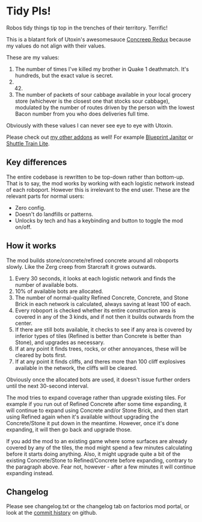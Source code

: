 # Tidy Pls!

Robos tidy things tip top in the trenches of their territory. Terrific!

This is a blatant fork of Utoxin's awesomesauce [Concreep Redux](https://github.com/utoxin/concreep-redux) because my values do not align with their values.

These are my values:

1. The number of times I've killed my brother in Quake 1 deathmatch. It's hundreds, but the exact value is secret.
2.  42.
3. The number of packets of sour cabbage available in your local grocery store (whichever is the closest one that stocks sour cabbage), modulated by the number of routes driven by the person with the lowest Bacon number from you who does deliveries full time.

Obviously with these values I can never see eye to eye with Utoxin.

Please check out [my other addons](https://mods.factorio.com/user/folk) as well! For example [Blueprint Janitor](https://mods.factorio.com/mods/folk/folk-janitor) or [Shuttle Train Lite](https://mods.factorio.com/mod/folk-shuttle).

## Key differences

The entire codebase is rewritten to be top-down rather than bottom-up. That is to say, the mod works by working with each logistic network instead of each roboport. However this is irrelevant to the end user. These are the relevant parts for normal users:

-   Zero config.
-   Doesn't do landfills or patterns.
-   Unlocks by tech and has a keybinding and button to toggle the mod on/off.

## How it works

The mod builds stone/concrete/refined concrete around all roboports slowly. Like the Zerg creep from Starcraft it grows outwards.

1. Every 30 seconds, it looks at each logistic network and finds the number of available bots.
2. 10% of available bots are allocated.
3. The number of normal-quality Refined Concrete, Concrete, and Stone Brick in each network is calculated, always saving at least 100 of each.
4. Every roboport is checked whether its entire construction area is covered in any of the 3 kinds, and if not then it builds outwards from the center.
5. If there are still bots available, it checks to see if any area is covered by inferior types of tiles (Refined is better than Concrete is better than Stone), and upgrades as necessary.
6. If at any point it finds trees, rocks, or other annoyances, these will be cleared by bots first.
7. If at any point it finds cliffs, and theres more than 100 cliff explosives available in the network, the cliffs will be cleared.

Obviously once the allocated bots are used, it doesn't issue further orders until the next 30-second interval.

The mod tries to expand coverage rather than upgrade existing tiles. For example if you run out of Refined Concrete after some time expanding, it will continue to expand using Concrete and/or Stone Brick, and then start using Refined again when it's available without upgrading the Concrete/Stone it put down in the meantime. However, once it's done expanding, it will then go back and upgrade those.

If you add the mod to an existing game where some surfaces are already covered by any of the tiles, the mod might spend a few minutes calculating before it starts doing anything. Also, it might upgrade quite a bit of the existing Concrete/Stone to Refined/Concrete before expanding, contrary to the paragraph above. Fear not, however - after a few minutes it will continue expanding instead.

## Changelog

Please see changelog.txt or the changelog tab on factorios mod portal, or look at the [commit history](https://github.com/folknor/factorio-tidypls/commits/main/) on github.
